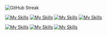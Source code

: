 ![GitHub Streak](https://streak-stats.demolab.com?user=M4rti21&theme=monokai-metallian&hide_border=true&date_format=j%20M%5B%20Y%5D)

[![My Skills](https://skillicons.dev/icons?i=ts,js,cs,java,php,androidstudio,arduino)]()
[![My Skills](https://skillicons.dev/icons?i=react,vue,angular,tailwind,bootstrap,materialui)]()
[![My Skills](https://skillicons.dev/icons?i=mongodb,mysql,postgres)]()
[![My Skills](https://skillicons.dev/icons?i=unity,ps,pr)]()

[![My Skills](https://skillicons.dev/icons?i=discord)]()
[![My Skills](https://skillicons.dev/icons?i=twitter)]()
[![My Skills](https://skillicons.dev/icons?i=linkedin)]()
